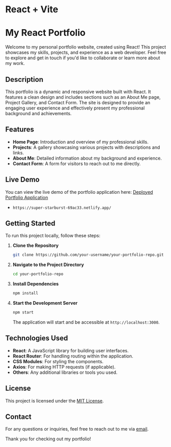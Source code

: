 # React + Vite

# My React Portfolio

Welcome to my personal portfolio website, created using React! This project showcases my skills, projects, and experience as a web developer. Feel free to explore and get in touch if you'd like to collaborate or learn more about my work.

## Description

This portfolio is a dynamic and responsive website built with React. It features a clean design and includes sections such as an About Me page, Project Gallery, and Contact Form. The site is designed to provide an engaging user experience and effectively present my professional background and achievements.

## Features

- **Home Page**: Introduction and overview of my professional skills.
- **Projects**: A gallery showcasing various projects with descriptions and links.
- **About Me**: Detailed information about my background and experience.
- **Contact Form**: A form for visitors to reach out to me directly.


## Live Demo

You can view the live demo of the portfolio application here: [Deployed Portfolio Application](http://your-portfolio-url.com)

* `https://super-starburst-69ac33.netlify.app/ ` 

## Getting Started

To run this project locally, follow these steps:

1. **Clone the Repository**

    ```bash
    git clone https://github.com/your-username/your-portfolio-repo.git
    ```

2. **Navigate to the Project Directory**

    ```bash
    cd your-portfolio-repo
    ```

3. **Install Dependencies**

    ```bash
    npm install
    ```

4. **Start the Development Server**

    ```bash
    npm start
    ```

    The application will start and be accessible at `http://localhost:3000`.

## Technologies Used

- **React**: A JavaScript library for building user interfaces.
- **React Router**: For handling routing within the application.
- **CSS Modules**: For styling the components.
- **Axios**: For making HTTP requests (if applicable).
- **Others**: Any additional libraries or tools you used.

## License

This project is licensed under the [MIT License](LICENSE).

## Contact

For any questions or inquiries, feel free to reach out to me via [email](mailto:yamil.hernandezp@gmail.com).

Thank you for checking out my portfolio!
